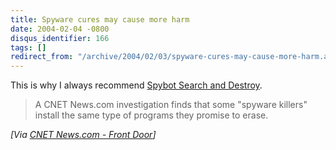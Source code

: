 ```yaml
---
title: Spyware cures may cause more harm
date: 2004-02-04 -0800
disqus_identifier: 166
tags: []
redirect_from: "/archive/2004/02/03/spyware-cures-may-cause-more-harm.aspx/"
---
```


This is why I always recommend [Spybot Search and
Destroy](http://www.safer-networking.org/).

> A CNET News.com investigation finds that some "spyware killers"
> install the same type of programs they promise to erase.

*[Via [CNET News.com - Front
Door](http://news.com.com/2100-1032_3-5153485.html)]*

